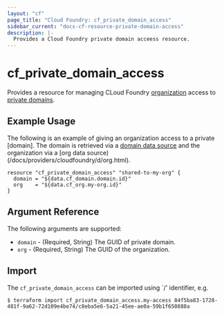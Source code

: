 ```yaml
---
layout: "cf"
page_title: "Cloud Foundry: cf_private_domain_access"
sidebar_current: "docs-cf-resource-private-domain-access"
description: |-
  Provides a Cloud Foundry private domain acceess resource.
---
```


# cf\_private\_domain\_access

Provides a resource for managing CLoud Foundry [organization](https://docs.cloudfoundry.org/concepts/roles.html)
access to [private domains](https://docs.cloudfoundry.org/devguide/deploy-apps/routes-domains.html#domains).

## Example Usage

The following is an example of giving an organization access to a private [domain]. The
domain is retrieved via a [domain data source](/docs/providers/cloudfoundry/d/domain.html)
and the organization via a [org data source)(/docs/providers/cloudfoundry/d/org.html).

```
resource "cf_private_domain_access" "shared-to-my-org" {
  domain = "${data.cf_domain.domain.id}"
  org    = "${data.cf_org.my-org.id}"
}
```

## Argument Reference

The following arguments are supported:

* `domain` - (Required, String) The GUID of private domain.
* `org`    - (Required, String) The GUID of the organization.

## Import

The `cf_private_domain_access` can be imported using `<org-guid>/<domain-guid>' identifier, e.g.

```
$ terraform import cf_private_domain_access.my-access 84f5ba83-1728-481f-9a62-72d109e4be74/c8eba5e6-5a21-45ee-ae0a-59b1f650888a
```
